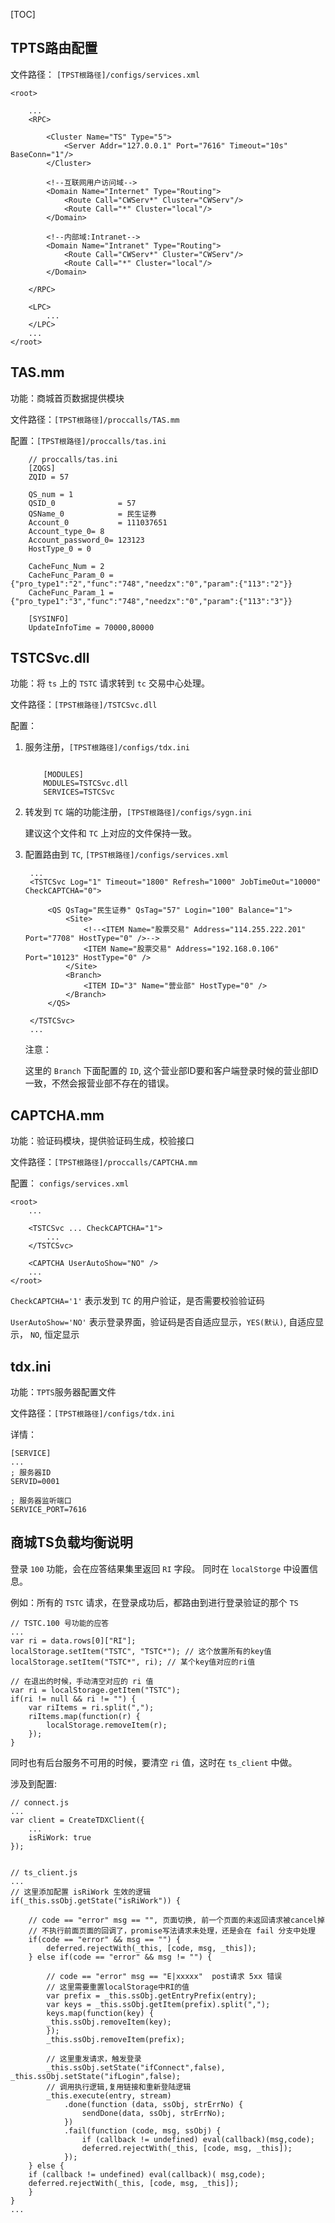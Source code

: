 [TOC]

## TPTS路由配置

文件路径： `[TPST根路径]/configs/services.xml`

	<root>

		...
		<RPC>

			<Cluster Name="TS" Type="5">
				<Server Addr="127.0.0.1" Port="7616" Timeout="10s" BaseConn="1"/>
			</Cluster>

			<!--互联网用户访问域-->
			<Domain Name="Internet" Type="Routing">
				<Route Call="CWServ*" Cluster="CWServ"/>
				<Route Call="*" Cluster="local"/>
			</Domain>

			<!--内部域:Intranet-->
			<Domain Name="Intranet" Type="Routing">
				<Route Call="CWServ*" Cluster="CWServ"/>
				<Route Call="*" Cluster="local"/>
			</Domain>

		</RPC>

		<LPC>
			...
		</LPC>
		...
	</root>

## TAS.mm

功能：商城首页数据提供模块

文件路径：`[TPST根路径]/proccalls/TAS.mm`

配置：`[TPST根路径]/proccalls/tas.ini`

		// proccalls/tas.ini
		[ZQGS]
		ZQID = 57

		QS_num = 1
		QSID_0 				= 57
		QSName_0			= 民生证券
		Account_0			= 111037651
		Account_type_0= 8
		Account_password_0= 123123
		HostType_0 = 0

		CacheFunc_Num = 2
		CacheFunc_Param_0 = {"pro_type1":"2","func":"748","needzx":"0","param":{"113":"2"}}
		CacheFunc_Param_1 = {"pro_type1":"3","func":"748","needzx":"0","param":{"113":"3"}}

		[SYSINFO]
		UpdateInfoTime = 70000,80000

## TSTCSvc.dll

功能：将 `ts` 上的 `TSTC` 请求转到 `tc` 交易中心处理。

文件路径：`[TPST根路径]/TSTCSvc.dll`

配置：

1. 服务注册，`[TPST根路径]/configs/tdx.ini`

	```

		[MODULES]
		MODULES=TSTCSvc.dll
		SERVICES=TSTCSvc
	```

2. 转发到 `TC` 端的功能注册，`[TPST根路径]/configs/sygn.ini`

	建议这个文件和 `TC` 上对应的文件保持一致。

3. 配置路由到 `TC`, `[TPST根路径]/configs/services.xml`

	<root>

		...
		<TSTCSvc Log="1" Timeout="1800" Refresh="1000" JobTimeOut="10000" CheckCAPTCHA="0">

			<QS QsTag="民生证券" QsTag="57" Login="100" Balance="1">
				<Site>
					<!--<ITEM Name="股票交易" Address="114.255.222.201" Port="7708" HostType="0" />-->
					<ITEM Name="股票交易" Address="192.168.0.106" Port="10123" HostType="0" />
				</Site>
				<Branch>
					<ITEM ID="3" Name="营业部" HostType="0" />
				</Branch>
			</QS>

		</TSTCSvc>
		...

	</root>

	注意：

	这里的 `Branch` 下面配置的 `ID`, 这个营业部ID要和客户端登录时候的营业部ID一致，不然会报营业部不存在的错误。



## CAPTCHA.mm

功能：验证码模块，提供验证码生成，校验接口

文件路径：`[TPST根路径]/proccalls/CAPTCHA.mm`

配置： `configs/services.xml`

	<root>
		...
		
		<TSTCSvc ... CheckCAPTCHA="1">
			...
		</TSTCSvc>

		<CAPTCHA UserAutoShow="NO" />
		...
	</root>

`CheckCAPTCHA='1'` 表示发到 `TC` 的用户验证，是否需要校验验证码

`UserAutoShow='NO'` 表示登录界面，验证码是否自适应显示，`YES(默认)`, 自适应显示， `NO`, 恒定显示

## tdx.ini

功能：`TPTS`服务器配置文件

文件路径：`[TPST根路径]/configs/tdx.ini`

详情：

	[SERVICE]
	...
	; 服务器ID
	SERVID=0001

	; 服务器监听端口
	SERVICE_PORT=7616
	

## 商城TS负载均衡说明

登录 `100` 功能，会在应答结果集里返回 `RI` 字段。
同时在 `localStorge` 中设置信息。

例如：所有的 `TSTC` 请求，在登录成功后，都路由到进行登录验证的那个 `TS`

	// TSTC.100 号功能的应答
	...
	var ri = data.rows[0]["RI"];
	localStorage.setItem("TSTC", "TSTC*"); // 这个放置所有的key值
	localStorage.setItem("TSTC*", ri); // 某个key值对应的ri值

	// 在退出的时候，手动清空对应的 ri 值
	var ri = localStorage.getItem("TSTC");
	if(ri != null && ri != "") {
		var riItems = ri.split(",");
		riItems.map(function(r) {
			localStorage.removeItem(r);
		});
	}

同时也有后台服务不可用的时候，要清空 `ri` 值，这时在 `ts_client` 中做。

涉及到配置:

	// connect.js
	...
	var client = CreateTDXClient({
		...
		isRiWork: true
	});


	// ts_client.js
	...
	// 这里添加配置 isRiWork 生效的逻辑
	if(_this.ssObj.getState("isRiWork")) {

		// code == "error" msg == "", 页面切换, 前一个页面的未返回请求被cancel掉
		// 不执行前面页面的回调了，promise写法请求未处理，还是会在 fail 分支中处理
		if(code == "error" && msg == "") {
			deferred.rejectWith(_this, [code, msg, _this]);
		} else if(code == "error" && msg != "") {

			// code == "error" msg == "E|xxxxx"  post请求 5xx 错误
			// 这里需要重置localStorage中RI的值
			var prefix = _this.ssObj.getEntryPrefix(entry);
			var keys = _this.ssObj.getItem(prefix).split(",");
			keys.map(function(key) {
	    	_this.ssObj.removeItem(key);
			});
			_this.ssObj.removeItem(prefix);

			// 这里重发请求，触发登录
			_this.ssObj.setState("ifConnect",false), _this.ssObj.setState("ifLogin",false);
			// 调用执行逻辑,复用链接和重新登陆逻辑
			_this.execute(entry, stream)
				.done(function (data, ssObj, strErrNo) {
					sendDone(data, ssObj, strErrNo);
				})
				.fail(function (code, msg, ssObj) {
					if (callback != undefined) eval(callback)(msg,code);
					deferred.rejectWith(_this, [code, msg, _this]);
				});
		} else {
	  	if (callback != undefined) eval(callback)( msg,code);
	  	deferred.rejectWith(_this, [code, msg, _this]);                                    
		} 
	}
	...